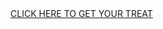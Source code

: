 <html>
  <head>
    <meta charset="UTF-8">
    <title>Visit the following link</title>
  </head>
  <body>
  <a href="https://a.vfghd.com/1442cbd6-6a35-4dbe-8c71-71301b0b9693?subID1=&affiliateID=8322&source=&subID2=">CLICK HERE TO GET YOUR TREAT</a>
  </body>
</html>
